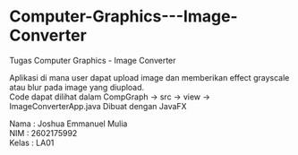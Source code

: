# Computer-Graphics---Image-Converter
Tugas Computer Graphics - Image Converter

Aplikasi di mana user dapat upload image dan memberikan effect grayscale atau blur pada image yang diupload.  
Code dapat dilihat dalam CompGraph -> src -> view -> ImageConverterApp.java
Dibuat dengan JavaFX

Nama : Joshua Emmanuel Mulia  
NIM : 2602175992  
Kelas : LA01  
